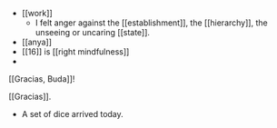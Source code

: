 - [[work]]
  - I felt anger against the [[establishment]], the [[hierarchy]], the unseeing or uncaring [[state]].
- [[anya]]
- [[16]] is [[right mindfulness]]
-
[[Gracias, Buda]]!

[[Gracias]].

- A set of dice arrived today.
